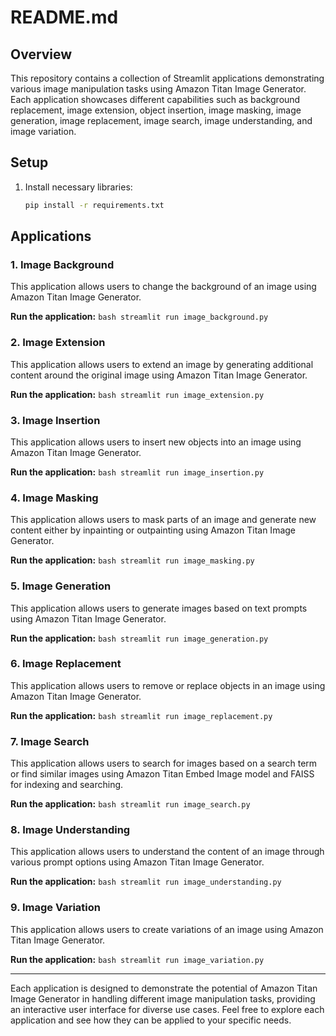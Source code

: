 # README.md

## Overview

This repository contains a collection of Streamlit applications demonstrating various image manipulation tasks using Amazon Titan Image Generator. Each application showcases different capabilities such as background replacement, image extension, object insertion, image masking, image generation, image replacement, image search, image understanding, and image variation.

## Setup

1. Install necessary libraries:
    ```bash
    pip install -r requirements.txt
    ```

## Applications

### 1. Image Background

This application allows users to change the background of an image using Amazon Titan Image Generator.

**Run the application:**
    ```bash
    streamlit run image_background.py
    ```

### 2. Image Extension

This application allows users to extend an image by generating additional content around the original image using Amazon Titan Image Generator.

**Run the application:**
    ```bash
    streamlit run image_extension.py
    ```

### 3. Image Insertion

This application allows users to insert new objects into an image using Amazon Titan Image Generator.

**Run the application:**
    ```bash
    streamlit run image_insertion.py
    ```

### 4. Image Masking

This application allows users to mask parts of an image and generate new content either by inpainting or outpainting using Amazon Titan Image Generator.

**Run the application:**
    ```bash
    streamlit run image_masking.py
    ```

### 5. Image Generation

This application allows users to generate images based on text prompts using Amazon Titan Image Generator.

**Run the application:**
    ```bash
    streamlit run image_generation.py
    ```

### 6. Image Replacement

This application allows users to remove or replace objects in an image using Amazon Titan Image Generator.

**Run the application:**
    ```bash
    streamlit run image_replacement.py
    ```

### 7. Image Search

This application allows users to search for images based on a search term or find similar images using Amazon Titan Embed Image model and FAISS for indexing and searching.

**Run the application:**
    ```bash
    streamlit run image_search.py
    ```

### 8. Image Understanding

This application allows users to understand the content of an image through various prompt options using Amazon Titan Image Generator.

**Run the application:**
    ```bash
    streamlit run image_understanding.py
    ```

### 9. Image Variation

This application allows users to create variations of an image using Amazon Titan Image Generator.

**Run the application:**
    ```bash
    streamlit run image_variation.py
    ```

---

Each application is designed to demonstrate the potential of Amazon Titan Image Generator in handling different image manipulation tasks, providing an interactive user interface for diverse use cases. Feel free to explore each application and see how they can be applied to your specific needs.
